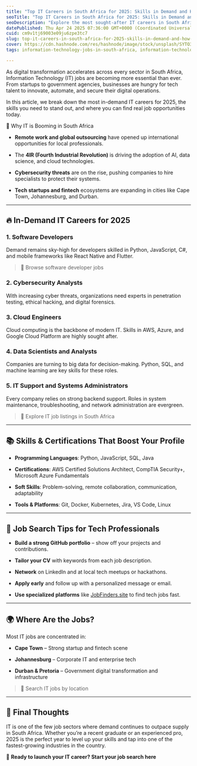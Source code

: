 ```yaml
---
title: "Top IT Careers in South Africa for 2025: Skills in Demand and How to Get Hired"
seoTitle: "Top IT Careers in South Africa for 2025: Skills in Demand and How to G"
seoDescription: "Explore the most sought-after IT careers in South Africa for 2025, including essential skills, certifications, and job search strategies. Discover top oppor"
datePublished: Thu Apr 24 2025 07:36:00 GMT+0000 (Coordinated Universal Time)
cuid: cm9v1tj69003e09ju6zpe3tc7
slug: top-it-careers-in-south-africa-for-2025-skills-in-demand-and-how-to-get-hired
cover: https://cdn.hashnode.com/res/hashnode/image/stock/unsplash/SYTO3xs06fU/upload/9d096aabcecbc999901437691e113b2b.jpeg
tags: information-technology-jobs-in-south-africa, information-technology-jobs

---
```


As digital transformation accelerates across every sector in South Africa, Information Technology (IT) jobs are becoming more essential than ever. From startups to government agencies, businesses are hungry for tech talent to innovate, automate, and secure their digital operations.

In this article, we break down the most in-demand IT careers for 2025, the skills you need to stand out, and where you can find real job opportunities today.  
  
🚀 Why IT is Booming in South Africa

* **Remote work and global outsourcing** have opened up international opportunities for local professionals.
    
* The **4IR (Fourth Industrial Revolution)** is driving the adoption of AI, data science, and cloud technologies.
    
* **Cybersecurity threats** are on the rise, pushing companies to hire specialists to protect their systems.
    
* **Tech startups and fintech** ecosystems are expanding in cities like Cape Town, Johannesburg, and Durban.
    

---

## 🔥 In-Demand IT Careers for 2025

### 1\. **Software Developers**

Demand remains sky-high for developers skilled in Python, JavaScript, C#, and mobile frameworks like React Native and Flutter.

> 🔗 Browse software developer jobs

### 2\. **Cybersecurity Analysts**

With increasing cyber threats, organizations need experts in penetration testing, ethical hacking, and digital forensics.

### 3\. **Cloud Engineers**

Cloud computing is the backbone of modern IT. Skills in AWS, Azure, and Google Cloud Platform are highly sought after.

### 4\. **Data Scientists and Analysts**

Companies are turning to big data for decision-making. Python, SQL, and machine learning are key skills for these roles.

### 5\. **IT Support and Systems Administrators**

Every company relies on strong backend support. Roles in system maintenance, troubleshooting, and network administration are evergreen.

> 🔗 Explore IT job listings in South Africa

---

## 📚 Skills & Certifications That Boost Your Profile

* **Programming Languages**: Python, JavaScript, SQL, Java
    
* **Certifications**: AWS Certified Solutions Architect, CompTIA Security+, Microsoft Azure Fundamentals
    
* **Soft Skills**: Problem-solving, remote collaboration, communication, adaptability
    
* **Tools & Platforms**: Git, Docker, Kubernetes, Jira, VS Code, Linux
    

---

## 🎯 Job Search Tips for Tech Professionals

* **Build a strong GitHub portfolio** – show off your projects and contributions.
    
* **Tailor your CV** with keywords from each job description.
    
* **Network** on LinkedIn and at local tech meetups or hackathons.
    
* **Apply early** and follow up with a personalized message or email.
    
* **Use specialized platforms** like [JobFinders.site](https://jobfinders.site) to find tech jobs fast.
    

---

## 🌍 Where Are the Jobs?

Most IT jobs are concentrated in:

* **Cape Town** – Strong startup and fintech scene
    
* **Johannesburg** – Corporate IT and enterprise tech
    
* **Durban & Pretoria** – Government digital transformation and infrastructure
    

> 💼 Search IT jobs by location

---

## 🧭 Final Thoughts

IT is one of the few job sectors where demand continues to outpace supply in South Africa. Whether you’re a recent graduate or an experienced pro, 2025 is the perfect year to level up your skills and tap into one of the fastest-growing industries in the country.

🔗 **Ready to launch your IT career? Start your job search here**